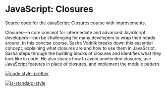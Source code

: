 # JavaScript: Closures
Source code for the JavaScript: Closures course with improvements.

Closures—a core concept for intermediate and advanced JavaScript developers—can be challenging for many developers to wrap their heads around. In this concise course, Sasha Vodnik breaks down this essential concept, explaining what closures are and how to use them in JavaScript. Sasha steps through the building blocks of closures and identifies what they look like in code. He also shares how to avoid unintended closures, use JavaScript features in place of closures, and implement the module pattern.

[![code style: prettier](https://img.shields.io/badge/code_style-prettier-ff69b4.svg?style=flat-square)](https://github.com/prettier/prettier)

[![js-standard-style](https://cdn.rawgit.com/standard/standard/master/badge.svg)](http://standardjs.com)
